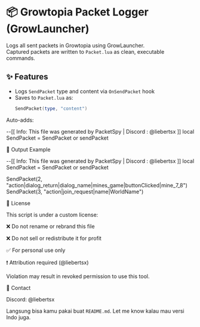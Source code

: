 
# 📦 Growtopia Packet Logger (GrowLauncher)

Logs all sent packets in Growtopia using GrowLauncher.  
Captured packets are written to `Packet.lua` as clean, executable commands.

## ✨ Features
- Logs `SendPacket` type and content via `OnSendPacket` hook
- Saves to `Packet.lua` as:
  ```lua
  SendPacket(type, "content")

Auto-adds:

--[[ Info: This file was generated by PacketSpy | Discord : @liebertsx ]]
local SendPacket = SendPacket or sendPacket


📁 Output Example

--[[ Info: This file was generated by PacketSpy | Discord : @liebertsx ]]
local SendPacket = SendPacket or sendPacket

SendPacket(2, "action|dialog_return|dialog_name|mines_game|buttonClicked|mine_7_8")
SendPacket(3, "action|join_request|name|WorldName")

🚫 License

This script is under a custom license:

❌ Do not rename or rebrand this file

❌ Do not sell or redistribute it for profit

✅ For personal use only

❗ Attribution required (@liebertsx)


Violation may result in revoked permission to use this tool.

📩 Contact

Discord: @liebertsx

Langsung bisa kamu pakai buat `README.md`. Let me know kalau mau versi Indo juga.

